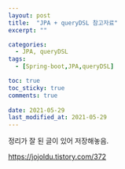 ```yaml
---
layout: post
title:  "JPA + queryDSL 참고자료"
excerpt: ""

categories:
  - JPA, queryDSL
tags:
  - [Spring-boot,JPA,queryDSL]

toc: true
toc_sticky: true
comments: true
 
date: 2021-05-29
last_modified_at: 2021-05-29
---
```


정리가 잘 된 글이 있어 저장해놓음.

<https://jojoldu.tistory.com/372>


